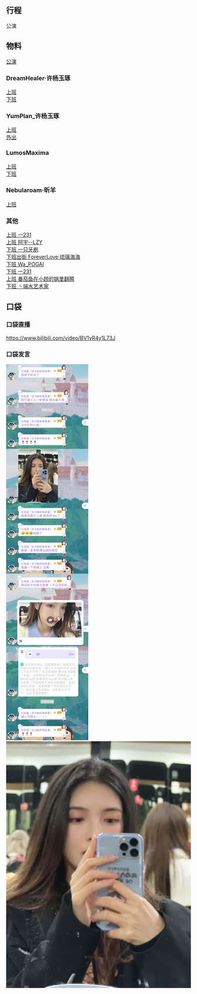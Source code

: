 ## 行程
公演

## 物料
[公演](https://www.bilibili.com/video/BV15S4y1r7iV)
### DreamHealer·许杨玉琢
[上班](https://weibo.com/6375088879/Lfj2pbYzs)<br>
[下班](https://weibo.com/6375088879/LfkPUeafR)<br>
### YumPlan_许杨玉琢
[上班](https://weibo.com/7335378002/Lfj8oj65G)<br>
[外出](https://weibo.com/7335378002/Lfliqc7I4)<br>
### LumosMaxima
[上班](https://weibo.com/7726863056/LfjvSfOsN)<br>
[下班](https://weibo.com/7726863056/LfszYcwae)<br>
### Nebularoam·昕羊
[上班](https://weibo.com/7584954147/LfjeGkXvg)<br>

### 其他
[上班 一231](https://weibo.com/6067142592/LfjzDEQcy)<br>
[上班 阿宇--LZY](https://weibo.com/5499807573/Lfk8omraW)<br>
[下班 一只牙刷](https://weibo.com/1856999022/Lflcr1HAX)<br>
[下班出街 ForeverLove·琉璃海海](https://weibo.com/7610635463/LflhAnPdx)<br>
[下班 Wa_POGAI](https://weibo.com/2553236481/LflRQhSOX)<br>
[下班  一231](https://weibo.com/6067142592/Lfp1G30bt)<br>
[上班 番茄鱼在小顾的锅里翻腾](https://weibo.com/5705222351/Lfzz56ilU)<br>
[下班 丶端水艺术家](https://weibo.com/6623133471/LfLnq3Lfs)<br>
## 口袋
### 口袋直播
https://www.bilibili.com/video/BV1vR4y1L73J
### 口袋发言
![口袋发言](./pocket48/imgs/messages1.jpeg)<br>
![口袋发言](./pocket48/imgs/P1.jpeg)<br>